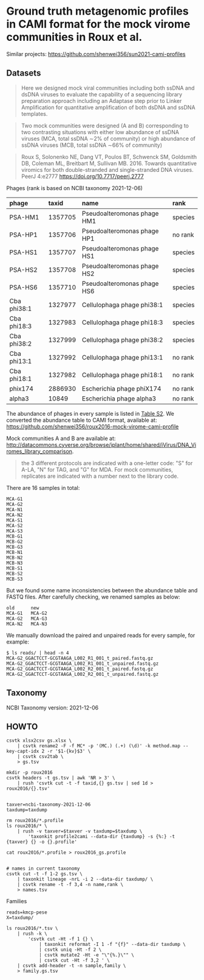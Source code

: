 # Ground truth metagenomic profiles in CAMI format for the mock virome communities in Roux et al.

Similar projects: https://github.com/shenwei356/sun2021-cami-profiles

## Datasets

> Here we designed mock viral communities including both ssDNA and dsDNA viruses to evaluate
the capability of a sequencing library preparation approach including an Adaptase step prior
to Linker Amplification for quantitative amplification of both dsDNA and ssDNA templates.

> Two mock communities were designed (A and B) corresponding to two contrasting
> situations with either low abundance of ssDNA viruses (MCA, total ssDNA ∼2% of 
> community) or high abundance of ssDNA viruses (MCB, total ssDNA ∼66% of community)

> Roux S, Solonenko NE, Dang VT, Poulos BT, Schwenck SM, Goldsmith DB, Coleman ML, Breitbart M, Sullivan MB. 2016. Towards quantitative viromics for both double-stranded and single-stranded DNA viruses. PeerJ 4:e2777 https://doi.org/10.7717/peerj.2777

Phages (rank is based on NCBI taxonomy 2021-12-06)

|phage      |taxid  |name                       |rank   |
|:----------|:------|:--------------------------|:------|
|PSA-HM1    |1357705|Pseudoalteromonas phage HM1|species|
|PSA-HP1    |1357706|Pseudoalteromonas phage HP1|no rank|
|PSA-HS1    |1357707|Pseudoalteromonas phage HS1|species|
|PSA-HS2    |1357708|Pseudoalteromonas phage HS2|species|
|PSA-HS6    |1357710|Pseudoalteromonas phage HS6|species|
|Cba phi38:1|1327977|Cellulophaga phage phi38:1 |species|
|Cba phi18:3|1327983|Cellulophaga phage phi18:3 |species|
|Cba phi38:2|1327999|Cellulophaga phage phi38:2 |species|
|Cba phi13:1|1327992|Cellulophaga phage phi13:1 |no rank|
|Cba phi18:1|1327982|Cellulophaga phage phi18:1 |no rank|
|phix174    |2886930|Escherichia phage phiX174  |no rank|
|alpha3     |10849  |Escherichia phage alpha3   |no rank|

The abundance of phages in every sample is listed in [Table S2](https://dfzljdn9uc3pi.cloudfront.net/2016/2777/1/ssDNA_dsDNA_viromes_2.0_Supplementary_Tables.xls).
We converted the abundance table to CAMI format, available at: https://github.com/shenwei356/roux2016-mock-virome-cami-profile

Mock communities A and B are available at: http://datacommons.cyverse.org/browse/iplant/home/shared/iVirus/DNA_Viromes_library_comparison.

> the 3 different protocols are indicated with a one-letter code: "S" for A-LA, "N" for TAG, and "G" for MDA.
For mock communities, replicates are indicated with a number next to the library code.

There are 16 samples in total:

    MCA-G1
    MCA-G2
    MCA-N1
    MCA-N2
    MCA-S1
    MCA-S2
    MCA-S3
    MCB-G1
    MCB-G2
    MCB-G3
    MCB-N1
    MCB-N2
    MCB-N3
    MCB-S1
    MCB-S2
    MCB-S3
    
But we found some name inconsistencies between the abundance table and FASTQ files.
After carefully checking, we renamed samples as below:

    old      new
    MCA-G1   MCA-G2
    MCA-G2   MCA-G3
    MCA-N2   MCA-N3

We manually download the paired and unpaired reads for every sample, for example:

    $ ls reads/ | head -n 4
    MCA-G2_GGACTCCT-GCGTAAGA_L002_R1_001_t_paired.fastq.gz
    MCA-G2_GGACTCCT-GCGTAAGA_L002_R1_001_t_unpaired.fastq.gz
    MCA-G2_GGACTCCT-GCGTAAGA_L002_R2_001_t_paired.fastq.gz
    MCA-G2_GGACTCCT-GCGTAAGA_L002_R2_001_t_unpaired.fastq.gz


## Taxonomy

NCBI Taxonomy version: 2021-12-06

## HOWTO

    csvtk xlsx2csv gs.xlsx \
        | csvtk rename2 -F -f MC* -p '(MC.) (.+) (\d)' -k method.map --key-capt-idx 2 -r '$1-{kv}$3' \
        | csvtk csv2tab \
        > gs.tsv
    
    mkdir -p roux2016
    csvtk headers -t gs.tsv | awk 'NR > 3' \
        | rush 'csvtk cut -t -f taxid,{} gs.tsv | sed 1d > roux2016/{}.tsv'
        
 
    taxver=ncbi-taxonomy-2021-12-06
    taxdump=taxdump
    
    rm roux2016/*.profile
    ls roux2016/* \
        | rush -v taxver=$taxver -v taxdump=$taxdump \
            'taxonkit profile2cami --data-dir {taxdump} -s {%:} -t {taxver} {} -o {}.profile'

    cat roux2016/*.profile > roux2016_gs.profile


    # names in current taxonomy
    csvtk cut -t -f 1-2 gs.tsv \
        | taxonkit lineage -nrL -i 2 --data-dir taxdump/ \
        | csvtk rename -t -f 3,4 -n name,rank \
        > names.tsv

Families

    reads=kmcp-pese
    X=taxdump/
    
    ls roux2016/*.tsv \
        | rush -k \
            'csvtk cut -Ht -f 1 {} \
                | taxonkit reformat -I 1 -f "{f}" --data-dir taxdump \
                | csvtk uniq -Ht -f 2 \
                | csvtk mutate2 -Ht -e "\"{%.}\"" \
                | csvtk cut -Ht -f 3,2 ' \
        | csvtk add-header -t -n sample,family \
        > family.gs.tsv
